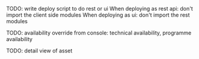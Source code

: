 TODO: write deploy script to do rest or ui
When deploying as rest api: don't import the client side modules
When deploying as ui: don't import the rest modules

TODO: availability override from console: technical availability, programme availability

TODO: detail view of asset
